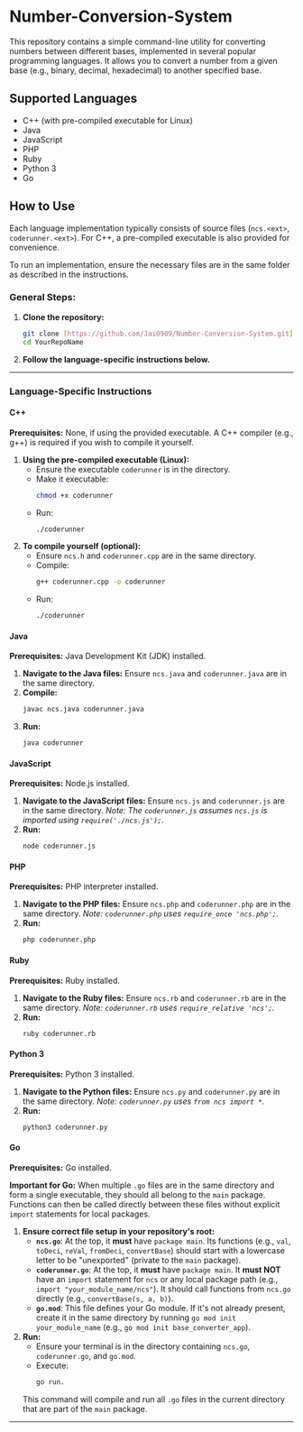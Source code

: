 # Number-Conversion-System

This repository contains a simple command-line utility for converting numbers between different bases, implemented in several popular programming languages. It allows you to convert a number from a given base (e.g., binary, decimal, hexadecimal) to another specified base.

## Supported Languages

* C++ (with pre-compiled executable for Linux)
* Java
* JavaScript
* PHP
* Ruby
* Python 3
* Go

## How to Use

Each language implementation typically consists of source files (`ncs.<ext>`, `coderunner.<ext>`). For C++, a pre-compiled executable is also provided for convenience.

To run an implementation, ensure the necessary files are in the same folder as described in the instructions.

### General Steps:

1.  **Clone the repository:**
    ```bash
    git clone [https://github.com/Jai0909/Number-Conversion-System.git](https://github.com/Jai0909/Number-Conversion-System.git)
    cd YourRepoName
    ```

2.  **Follow the language-specific instructions below.**

---

### Language-Specific Instructions

#### C++

**Prerequisites:** None, if using the provided executable. A C++ compiler (e.g., g++) is required if you wish to compile it yourself.

1.  **Using the pre-compiled executable (Linux):**
    * Ensure the executable `coderunner` is in the directory.
    * Make it executable:
        ```bash
        chmod +x coderunner
        ```
    * Run:
        ```bash
        ./coderunner
        ```
2.  **To compile yourself (optional):**
    * Ensure `ncs.h` and `coderunner.cpp` are in the same directory.
    * Compile:
        ```bash
        g++ coderunner.cpp -o coderunner
        ```
    * Run:
        ```bash
        ./coderunner
        ```

#### Java

**Prerequisites:** Java Development Kit (JDK) installed.

1.  **Navigate to the Java files:** Ensure `ncs.java` and `coderunner.java` are in the same directory.
2.  **Compile:**
    ```bash
    javac ncs.java coderunner.java
    ```
3.  **Run:**
    ```bash
    java coderunner
    ```

#### JavaScript

**Prerequisites:** Node.js installed.

1.  **Navigate to the JavaScript files:** Ensure `ncs.js` and `coderunner.js` are in the same directory.
    *Note: The `coderunner.js` assumes `ncs.js` is imported using `require('./ncs.js');`.*
2.  **Run:**
    ```bash
    node coderunner.js
    ```

#### PHP

**Prerequisites:** PHP interpreter installed.

1.  **Navigate to the PHP files:** Ensure `ncs.php` and `coderunner.php` are in the same directory.
    *Note: `coderunner.php` uses `require_once 'ncs.php';`.*
2.  **Run:**
    ```bash
    php coderunner.php
    ```

#### Ruby

**Prerequisites:** Ruby installed.

1.  **Navigate to the Ruby files:** Ensure `ncs.rb` and `coderunner.rb` are in the same directory.
    *Note: `coderunner.rb` uses `require_relative 'ncs';`.*
2.  **Run:**
    ```bash
    ruby coderunner.rb
    ```

#### Python 3

**Prerequisites:** Python 3 installed.

1.  **Navigate to the Python files:** Ensure `ncs.py` and `coderunner.py` are in the same directory.
    *Note: `coderunner.py` uses `from ncs import *`.*
2.  **Run:**
    ```bash
    python3 coderunner.py
    ```

#### Go

**Prerequisites:** Go installed.

**Important for Go:** When multiple `.go` files are in the same directory and form a single executable, they should all belong to the `main` package. Functions can then be called directly between these files without explicit `import` statements for local packages.

1.  **Ensure correct file setup in your repository's root:**
    * **`ncs.go`**: At the top, it **must** have `package main`. Its functions (e.g., `val`, `toDeci`, `reVal`, `fromDeci`, `convertBase`) should start with a lowercase letter to be "unexported" (private to the `main` package).
    * **`coderunner.go`**: At the top, it **must** have `package main`. It **must NOT** have an `import` statement for `ncs` or any local package path (e.g., `import "your_module_name/ncs"`). It should call functions from `ncs.go` directly (e.g., `convertBase(s, a, b)`).
    * **`go.mod`**: This file defines your Go module. If it's not already present, create it in the same directory by running `go mod init your_module_name` (e.g., `go mod init base_converter_app`).
2.  **Run:**
    * Ensure your terminal is in the directory containing `ncs.go`, `coderunner.go`, and `go.mod`.
    * Execute:
        ```bash
        go run.
        ```
    This command will compile and run all `.go` files in the current directory that are part of the `main` package.

---
